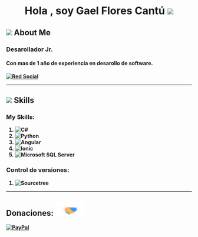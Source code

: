 <h1 align="center"><b>Hola , soy Gael Flores Cantú </b><img src="https://media.giphy.com/media/hvRJCLFzcasrR4ia7z/giphy.gif" width="35"></h1>

## <img src="https://emojis.slackmojis.com/emojis/images/1531849430/4246/blob-sunglasses.gif?1531849430" width="30"/> About Me
### <b>Desarollador Jr.<b/> <br>
#### Con mas de 1 año de experiencia en desarollo de software.



[![Red Social](https://img.shields.io/badge/Red%20Social-%23FF5733?style=for-the-badge&logo=Social&logoColor=white)](https://bio.site/gaelflores)

---

## <img src="https://media2.giphy.com/media/QssGEmpkyEOhBCb7e1/giphy.gif?cid=ecf05e47a0n3gi1bfqntqmob8g9aid1oyj2wr3ds3mg700bl&rid=giphy.gif" width ="25"><b> Skills</b>

### My Skills:
1. ![C#](https://img.shields.io/badge/c%23-%23239120.svg?style=for-the-badge&logo=csharp&logoColor=white)
2. ![Python](https://img.shields.io/badge/python-3670A0?style=for-the-badge&logo=python&logoColor=ffdd54)
3. ![Angular](https://img.shields.io/badge/angular-%23DD0031.svg?style=for-the-badge&logo=angular&logoColor=white)
4. ![Ionic](https://img.shields.io/badge/Ionic-%233879FF.svg?style=for-the-badge&amp;logo=ionic&amp;logoColor=white) 
5. ![Microsoft SQL Server](https://img.shields.io/badge/Microsoft%20SQL%20Server-CC2927?style=for-the-badge&logo=microsoft%20sql%20server&logoColor=white)

### Control de versiones:
1. ![Sourcetree](https://img.shields.io/badge/Sourcetree-%231792D9.svg?style=for-the-badge&logo=Sourcetree&logoColor=white)

---
## <b>Donaciones: </b><img src="https://github.com/0xAbdulKhalid/0xAbdulKhalid/raw/main/assets/mdImages/handshake.gif" width ="80">
  [![PayPal](https://img.shields.io/badge/PayPal-00457C?style=for-the-badge&logo=paypal&logoColor=white)](https://paypal.me/https://www.paypal.com/paypalme/GaelCantu) 

